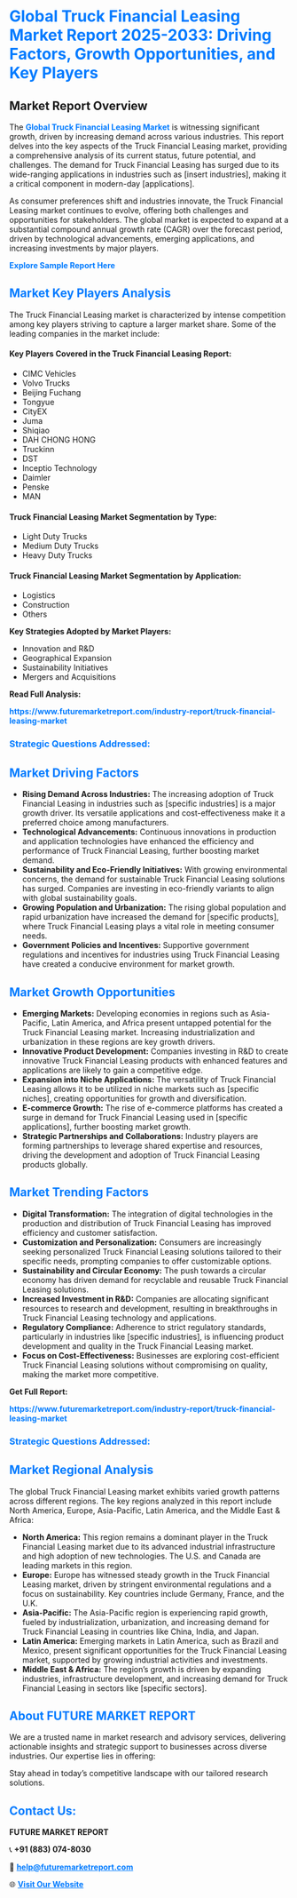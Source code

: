 <h1 style="color: #007BFF;">Global Truck Financial Leasing Market Report 2025-2033: Driving Factors, Growth Opportunities, and Key Players</h1>

<section id="overview">
<h2>Market Report Overview</h2>
<p>The <a href="https://www.futuremarketreport.com/industry-report/truck-financial-leasing-market" style="color: #007BFF; text-decoration: none;"><strong>Global Truck Financial Leasing Market</strong></a> is witnessing significant growth, driven by increasing demand across various industries. This report delves into the key aspects of the Truck Financial Leasing market, providing a comprehensive analysis of its current status, future potential, and challenges. The demand for Truck Financial Leasing has surged due to its wide-ranging applications in industries such as [insert industries], making it a critical component in modern-day [applications].</p>
<p>As consumer preferences shift and industries innovate, the Truck Financial Leasing market continues to evolve, offering both challenges and opportunities for stakeholders. The global market is expected to expand at a substantial compound annual growth rate (CAGR) over the forecast period, driven by technological advancements, emerging applications, and increasing investments by major players.</p>
</section>

<section id="overview">
<p><a href="https://www.futuremarketreport.com/request-sample/reportId=51926" style="color: #007BFF; text-decoration: none;"><strong>Explore Sample Report Here</strong></a></p>
</section>

<section id="key-players">
<h2 style="color: #007BFF;">Market Key Players Analysis</h2>
<p>The Truck Financial Leasing market is characterized by intense competition among key players striving to capture a larger market share. Some of the leading companies in the market include:</p>
<h4>Key Players Covered in the Truck Financial Leasing Report:</h4>
<ul><li>CIMC Vehicles</li><li>Volvo Trucks</li><li>Beijing Fuchang</li><li>Tongyue</li><li>CityEX</li><li>Juma</li><li>Shiqiao</li><li>DAH CHONG HONG</li><li>Truckinn</li><li>DST</li><li>Inceptio Technology</li><li>Daimler</li><li>Penske</li><li>MAN</li></ul>
<h4>Truck Financial Leasing Market Segmentation by Type:</h4>
<ul><li>Light Duty Trucks</li><li>Medium Duty Trucks</li><li>Heavy Duty Trucks</li></ul>

<h4>Truck Financial Leasing Market Segmentation by Application:</h4>
<ul><li>Logistics</li><li>Construction</li><li>Others</li></ul>
<p><strong>Key Strategies Adopted by Market Players:</strong></p>
<ul>
<li>Innovation and R&D</li>
<li>Geographical Expansion</li>
<li>Sustainability Initiatives</li>
<li>Mergers and Acquisitions</li>
</ul>
</section>

<section>
<p><strong>Read Full Analysis: </strong></p><a href="https://www.futuremarketreport.com/industry-report/truck-financial-leasing-market" style="color: #007BFF; text-decoration: none;"><strong>https://www.futuremarketreport.com/industry-report/truck-financial-leasing-market</strong></a>
<h3 style="color: #007BFF;">Strategic Questions Addressed:</h3>
</section>

<section id="driving-factors">
<h2 style="color: #007BFF;">Market Driving Factors</h2>
<ul>
<li><strong>Rising Demand Across Industries:</strong> The increasing adoption of Truck Financial Leasing in industries such as [specific industries] is a major growth driver. Its versatile applications and cost-effectiveness make it a preferred choice among manufacturers.</li>
<li><strong>Technological Advancements:</strong> Continuous innovations in production and application technologies have enhanced the efficiency and performance of Truck Financial Leasing, further boosting market demand.</li>
<li><strong>Sustainability and Eco-Friendly Initiatives:</strong> With growing environmental concerns, the demand for sustainable Truck Financial Leasing solutions has surged. Companies are investing in eco-friendly variants to align with global sustainability goals.</li>
<li><strong>Growing Population and Urbanization:</strong> The rising global population and rapid urbanization have increased the demand for [specific products], where Truck Financial Leasing plays a vital role in meeting consumer needs.</li>
<li><strong>Government Policies and Incentives:</strong> Supportive government regulations and incentives for industries using Truck Financial Leasing have created a conducive environment for market growth.</li>
</ul>
</section>

<section id="growth-opportunities">
<h2 style="color: #007BFF;">Market Growth Opportunities</h2>
<ul>
<li><strong>Emerging Markets:</strong> Developing economies in regions such as Asia-Pacific, Latin America, and Africa present untapped potential for the Truck Financial Leasing market. Increasing industrialization and urbanization in these regions are key growth drivers.</li>
<li><strong>Innovative Product Development:</strong> Companies investing in R&D to create innovative Truck Financial Leasing products with enhanced features and applications are likely to gain a competitive edge.</li>
<li><strong>Expansion into Niche Applications:</strong> The versatility of Truck Financial Leasing allows it to be utilized in niche markets such as [specific niches], creating opportunities for growth and diversification.</li>
<li><strong>E-commerce Growth:</strong> The rise of e-commerce platforms has created a surge in demand for Truck Financial Leasing used in [specific applications], further boosting market growth.</li>
<li><strong>Strategic Partnerships and Collaborations:</strong> Industry players are forming partnerships to leverage shared expertise and resources, driving the development and adoption of Truck Financial Leasing products globally.</li>
</ul>
</section>

<section id="trending-factors">
<h2 style="color: #007BFF;">Market Trending Factors</h2>
<ul>
<li><strong>Digital Transformation:</strong> The integration of digital technologies in the production and distribution of Truck Financial Leasing has improved efficiency and customer satisfaction.</li>
<li><strong>Customization and Personalization:</strong> Consumers are increasingly seeking personalized Truck Financial Leasing solutions tailored to their specific needs, prompting companies to offer customizable options.</li>
<li><strong>Sustainability and Circular Economy:</strong> The push towards a circular economy has driven demand for recyclable and reusable Truck Financial Leasing solutions.</li>
<li><strong>Increased Investment in R&D:</strong> Companies are allocating significant resources to research and development, resulting in breakthroughs in Truck Financial Leasing technology and applications.</li>
<li><strong>Regulatory Compliance:</strong> Adherence to strict regulatory standards, particularly in industries like [specific industries], is influencing product development and quality in the Truck Financial Leasing market.</li>
<li><strong>Focus on Cost-Effectiveness:</strong> Businesses are exploring cost-efficient Truck Financial Leasing solutions without compromising on quality, making the market more competitive.</li>
</ul>
</section>

<section>
<p><strong>Get Full Report: </strong></p><a href="https://www.futuremarketreport.com/industry-report/truck-financial-leasing-market" style="color: #007BFF; text-decoration: none;"><strong>https://www.futuremarketreport.com/industry-report/truck-financial-leasing-market</strong></a>
<h3 style="color: #007BFF;">Strategic Questions Addressed:</h3>
</section>


<section id="regional-analysis">
<h2 style="color: #007BFF;">Market Regional Analysis</h2>
<p>The global Truck Financial Leasing market exhibits varied growth patterns across different regions. The key regions analyzed in this report include North America, Europe, Asia-Pacific, Latin America, and the Middle East & Africa:</p>
<ul>
<li><strong>North America:</strong> This region remains a dominant player in the Truck Financial Leasing market due to its advanced industrial infrastructure and high adoption of new technologies. The U.S. and Canada are leading markets in this region.</li>
<li><strong>Europe:</strong> Europe has witnessed steady growth in the Truck Financial Leasing market, driven by stringent environmental regulations and a focus on sustainability. Key countries include Germany, France, and the U.K.</li>
<li><strong>Asia-Pacific:</strong> The Asia-Pacific region is experiencing rapid growth, fueled by industrialization, urbanization, and increasing demand for Truck Financial Leasing in countries like China, India, and Japan.</li>
<li><strong>Latin America:</strong> Emerging markets in Latin America, such as Brazil and Mexico, present significant opportunities for the Truck Financial Leasing market, supported by growing industrial activities and investments.</li>
<li><strong>Middle East & Africa:</strong> The region’s growth is driven by expanding industries, infrastructure development, and increasing demand for Truck Financial Leasing in sectors like [specific sectors].</li>
</ul>
</section>

<footer>
<h2 style="color: #007BFF;">About FUTURE MARKET REPORT</h2>
<p>We are a trusted name in market research and advisory services, delivering actionable insights and strategic support to businesses across diverse industries. Our expertise lies in offering:</p>

<p>Stay ahead in today’s competitive landscape with our tailored research solutions.</p>

<h2 style="color: #007BFF;">Contact Us:</h2>
<p><strong>FUTURE MARKET REPORT</strong></p>
<p>📞 <strong>+91 (883) 074-8030</strong></p>
<p>📧 <strong><a href="mailto:help@futuremarketreport.com" style="color: #007BFF;">help@futuremarketreport.com</a></strong></p>
<p>🌐 <strong><a href="https://www.futuremarketreport.com/" style="color: #007BFF;">Visit Our Website</a></strong></p>
</footer>